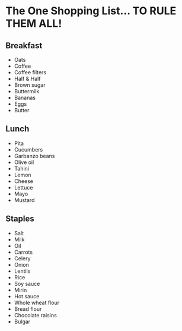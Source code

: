 # The One Shopping List... TO RULE THEM ALL!

## Breakfast

- Oats
- Coffee
- Coffee filters
- Half & Half
- Brown sugar
- Buttermilk
- Bananas
- Eggs
- Butter

## Lunch

- Pita
- Cucumbers
- Garbanzo beans
- Olive oil
- Tahini
- Lemon
- Cheese
- Lettuce
- Mayo
- Mustard

## Staples

- Salt
- Milk
- Oil
- Carrots
- Celery
- Onion
- Lentils
- Rice
- Soy sauce
- Mirin
- Hot sauce
- Whole wheat flour
- Bread flour
- Chocolate raisins
- Bulgar
